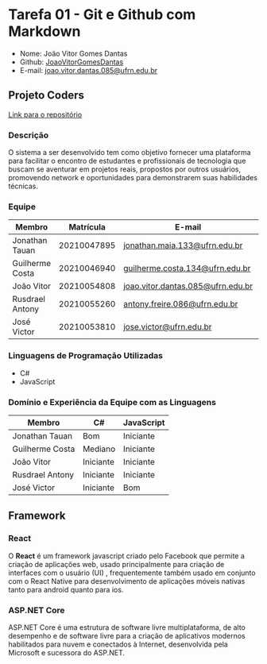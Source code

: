 # Tarefa 01 - Git e Github com Markdown

* Nome: João Vitor Gomes Dantas
* Github: [JoaoVitorGomesDantas](https://github.com/JoaoVitorGomesDantas)
* E-mail: joao.vitor.dantas.085@ufrn.edu.br

## Projeto Coders

[Link para o repositório](https://github.com/guilhermecostam/coders_frontend)

### Descrição 

O sistema a ser desenvolvido tem como objetivo fornecer uma plataforma para facilitar o encontro de estudantes e profissionais de tecnologia que buscam se aventurar em projetos reais, propostos por outros usuários, promovendo network e oportunidades para demonstrarem suas habilidades técnicas.

### Equipe

| Membro          | Matrícula   | E-mail                            | GitHub                                                          |
| --------------- | ----------- | --------------------------------- | --------------------------------------------------------------- |
| Jonathan Tauan  | 20210047895 | jonathan.maia.133@ufrn.edu.br     | [jtauanpm](https://github.com/jtauanpm)                         |
| Guilherme Costa | 20210046940 | guilherme.costa.134@ufrn.edu.br   | [guilhermecostam](https://github.com/guilhermecostam)           |
| João Vitor      | 20210054808 | joao.vitor.dantas.085@ufrn.edu.br | [JoaoVitorGomesDantas](https://github.com/JoaoVitorGomesDantas) |
| Rusdrael Antony | 20210055260 | antony.freire.086@ufrn.edu.br     | [rusdrael](https://github.com/rusdrael)                         |
| José Victor     | 20210053810 | jose.victor@ufrn.edu.br           | [victormedeiros1](https://github.com/victormedeiros1)           |

### Linguagens de Programação Utilizadas

* C#
* JavaScript

### Domínio e Experiência da Equipe com as Linguagens

|     Membro      |     C#      | JavaScript  |
| --------------- | ----------- | ----------- |
| Jonathan Tauan  |     Bom     |  Iniciante  |
| Guilherme Costa |   Mediano   |  Iniciante  |
| João Vitor      |  Iniciante  |  Iniciante  |
| Rusdrael Antony |  Iniciante  |  Iniciante  |
| José Victor     |  Iniciante  |     Bom     |

## Framework

### React

O **React** é um framework javascript criado pelo Facebook que permite a criação de aplicações web, usado principalmente para criação de interfaces com o usuário (UI) , frequentemente também usado em conjunto com o React Native para desenvolvimento de aplicações móveis nativas tanto para android quanto para ios.

### ASP.NET Core

ASP.NET Core é uma estrutura de software livre multiplataforma, de alto desempenho e de software livre para a criação de aplicativos modernos habilitados para nuvem e conectados à Internet, desenvolvida pela Microsoft e sucessora do ASP.NET.

